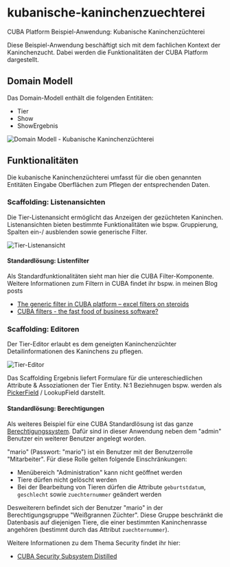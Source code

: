 # kubanische-kaninchenzuechterei
CUBA Platform Beispiel-Anwendung: Kubanische Kaninchenzüchterei

Diese Beispiel-Anwendung beschäftigt sich mit dem fachlichen Kontext der Kaninchenzucht. Dabei werden die Funktionalitäten der CUBA Platform dargestellt.

## Domain Modell
Das Domain-Modell enthält die folgenden Entitäten:

- Tier
- Show
- ShowErgebnis

![Domain Modell - Kubanische Kaninchenzüchterei](https://github.com/mariodavid/kubanische-kaninchenzuechterei/blob/master/images/domain-modell.png)


## Funktionalitäten

Die kubanische Kaninchenzüchterei umfasst für die oben genannten Entitäten Eingabe Oberflächen zum Pflegen der entsprechenden Daten.

### Scaffolding: Listenansichten

Die Tier-Listenansicht ermöglicht das Anzeigen der gezüchteten Kaninchen. Listenansichten bieten bestimmte Funktionalitäten wie bspw. Gruppierung, Spalten ein-/ ausblenden sowie generische Filter.

![Tier-Listenansicht](https://github.com/mariodavid/kubanische-kaninchenzuechterei/blob/master/images/tier-listenansicht.png)

#### Standardlösung: Listenfilter
Als Standardfunktionalitäten sieht man hier die CUBA Filter-Komponente. Weitere Informationen zum Filtern in CUBA findet ihr bspw. in meinen Blog posts

* [The generic filter in CUBA platform – excel filters on steroids](https://www.road-to-cuba-and-beyond.com/the-generic-filter-in-cuba-platform-excel-filters-on-steorids/)
* [CUBA filters - the fast food of business software?](https://www.road-to-cuba-and-beyond.com/cuba-filters-the-fast-food-of-business-software/)


### Scaffolding: Editoren

Der Tier-Editor erlaubt es dem geneigten Kaninchenzüchter Detailinformationen des Kaninchens zu pflegen.

![Tier-Editor](https://github.com/mariodavid/kubanische-kaninchenzuechterei/blob/master/images/tier-listenansicht.png)

Das Scaffolding Ergebnis liefert Formulare für die untereschiedlichen Attribute & Assoziationen der Tier Entity. N:1 Beziehnugen bspw. werden als [PickerField](https://demo.cuba-platform.com/sampler/open?screen=simple-pickerfield) / LookupField darstellt.

#### Standardlösung: Berechtigungen

Als weiteres Beispiel für eine CUBA Standardlösung ist das ganze [Berechtigungssystem](https://doc.cuba-platform.com/manual-6.5/security_subsystem.html). Dafür sind in dieser Anwendung neben dem "admin" Benutzer ein weiterer Benutzer angelegt worden. 

"mario" (Passwort: "mario") ist ein Benutzer mit der Benutzerrolle "Mitarbeiter". Für diese Rolle gelten folgende Einschränkungen:
 
 * Menübereich "Administration" kann nicht geöffnet werden
 * Tiere dürfen nicht gelöscht werden
 * Bei der Bearbeitung von Tieren dürfen die Attribute `geburtstdatum`, `geschlecht` sowie `zuechternummer` geändert werden
 
 Desweiterern befindet sich der Benutzer "mario" in der Berechtigungsgruppe "Weißgrannen Züchter". Diese Gruppe beschränkt die Datenbasis auf diejenigen Tiere, die einer bestimmten Kaninchenrasse angehören (bestimmt durch das Attribut `zuechternummer`).
 
 Weitere Informationen zu dem Thema Security findet ihr hier:
 
 * [CUBA Security Subsystem Distilled](https://www.road-to-cuba-and-beyond.com/cuba-security-subsystem-distilled/)
